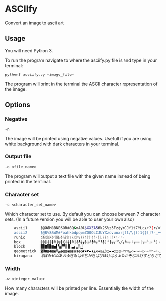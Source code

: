 # ASCIIfy
Convert an image to ascii art

## Usage

You will need Python 3.

To run the program navigate to where the asciify.py file is and type in your terminal:

```sh
python3 asciify.py <image_file>
```

The program will print in the terminal the ASCII character representation of the image.

## Options



### Negative

`-n`

The image will be printed using negative values. Usefull if you are using white background with dark characters in your terminal.

### Output file

`-o <file_name>`

The program will output a text file with the given name instead of being printed in the terminal.

### Character set

`-c <character_set_name>`

Which character set to use. By default you can choose between 7 character sets. (In a future version you will be able to user your own also)

```sh
    ascii1      ¶@ØÆMåBNÊßÔR#8Q&mÃ0À$GXZA5ñk2S%±3Fz¢yÝCJf1t7ªLc¿+?(r/¤²!*;^:,'.` 
    ascii2      $@B%8&WM#*oahkbdpqwmZO0QLCJUYXzcvunxrjft/\|()1{}[]?-_+~<>i!lI;:,^`'.
    runic       ᛥᛤᛞᚥᚸᛰᛖᚻᚣᛄᚤᛒᚢᚱᛱᚷᚫᛪᚧᚬᚠᛏᚨᚰᚩᚮᚪᚳᚽᚿᛊᛁᛵᛍ᛬ᚲᛌ᛫
    box         ╬╠╫╋║╉╩┣╦╂╳╇╈┠╚┃╃┻╅┳┡┢┹╀╧┱╙┗┞┇┸┋┯┰┖╲╱┎╘━┭┕┍┅╾│┬┉╰╭╸└┆╺┊─╌┄┈╴╶
    block       █▉▇▓▊▆▅▌▚▞▀▒▐▍▃▖▂░▁▏
    geometrick  ◙◘■▩●▦▣◚◛◕▨▧◉▤◐◒▮◍◑▼▪◤▬◗◭◖◈◎◮◊◫▰◄◯□▯▷▫▽◹△◁▸▭◅▵◌▱▹▿◠◃◦◟◞◜ 
    hiragana    ぽぼゑぜぬあおゆぎゐはせぢがきぱびほげばゟぁたかぞぷれひずどらさでけぉちごえすゎにづぇとょついこぐうぅぃくっしへゞゝ゚゙
```

### Width

`-w <integer_value>`

How many characters will be printed per line. Essentially the width of the image.
